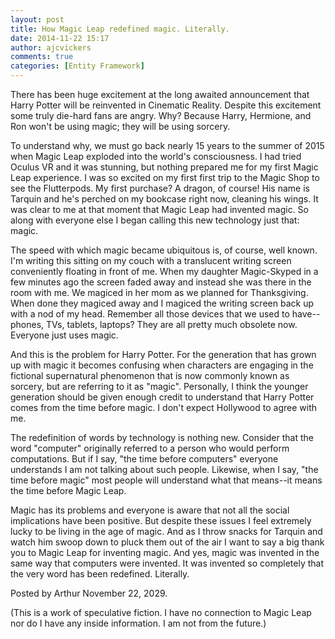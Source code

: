 ```yaml
---
layout: post
title: How Magic Leap redefined magic. Literally.
date: 2014-11-22 15:17
author: ajcvickers
comments: true
categories: [Entity Framework]
---
```

There has been huge excitement at the long awaited announcement that Harry Potter will be reinvented in Cinematic Reality. Despite this excitement some truly die-hard fans are angry. Why? Because Harry, Hermione, and Ron won't be using magic; they will be using sorcery.

<!--more-->

To understand why, we must go back nearly 15 years to the summer of 2015 when Magic Leap exploded into the world's consciousness. I had tried Oculus VR and it was stunning, but nothing prepared me for my first Magic Leap experience. I was so excited on my first first trip to the Magic Shop to see the Flutterpods. My first purchase? A dragon, of course! His name is Tarquin and he's perched on my bookcase right now, cleaning his wings. It was clear to me at that moment that Magic Leap had invented magic. So along with everyone else I began calling this new technology just that: magic.

The speed with which magic became ubiquitous is, of course, well known. I'm writing this sitting on my couch with a translucent writing screen conveniently floating in front of me. When my daughter Magic-Skyped in a few minutes ago the screen faded away and instead she was there in the room with me. We magiced in her mom as we planned for Thanksgiving. When done they magiced away and I magiced the writing screen back up with a nod of my head. Remember all those devices that we used to have--phones, TVs, tablets, laptops? They are all pretty much obsolete now. Everyone just uses magic.

And this is the problem for Harry Potter. For the generation that has grown up with magic it becomes confusing when characters are engaging in the fictional supernatural phenomenon that is now commonly known as sorcery, but are referring to it as "magic". Personally, I think the younger generation should be given enough credit to understand that Harry Potter comes from the time before magic. I don't expect Hollywood to agree with me.

The redefinition of words by technology is nothing new. Consider that the word "computer" originally referred to a person who would perform computations. But if I say, "the time before computers" everyone understands I am not talking about such people. Likewise, when I say, "the time before magic" most people will understand what that means--it means the time before Magic Leap.

Magic has its problems and everyone is aware that not all the social implications have been positive. But despite these issues I feel extremely lucky to be living in the age of magic. And as I throw snacks for Tarquin and watch him swoop down to pluck them out of the air I want to say a big thank you to Magic Leap for inventing magic. And yes, magic was invented in the same way that computers were invented. It was invented so completely that the very word has been redefined. Literally.

Posted by Arthur
November 22, 2029.

(This is a work of speculative fiction. I have no connection to Magic Leap nor do I have any inside information. I am not from the future.)

